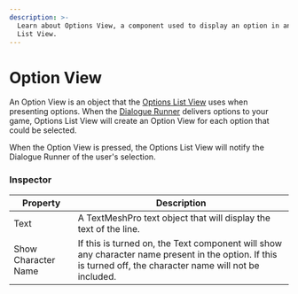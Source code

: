```yaml
---
description: >-
  Learn about Options View, a component used to display an option in an Options
  List View.
---
```


# Option View

An Option View is an object that the [Options List View](options-list-view.md) uses when presenting options. When the [Dialogue Runner](../dialogue-runner.md) delivers options to your game, Options List View will create an Option View for each option that could be selected.

When the Option View is pressed, the Options List View will notify the Dialogue Runner of the user's selection.

### Inspector

| Property            | Description                                                                                                                                                  |
| ------------------- | ------------------------------------------------------------------------------------------------------------------------------------------------------------ |
| Text                | A TextMeshPro text object that will display the text of the line.                                                                                            |
| Show Character Name | If this is turned on, the Text component will show any character name present in the option. If this is turned off, the character name will not be included. |
